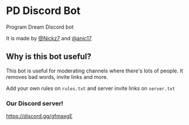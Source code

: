 # PD Discord Bot
Program Dream Discord bot

It is made by [@Nickz7](https://github.com/nickz7) and [@anic17](https://github.com/anic17)

## Why is this bot useful?

This bot is useful for moderating channels where there's lots of people.
It removes bad words, invite links and more.

Add your own rules on `rules.txt` and server invite links on `server.txt`

### Our Discord server!
https://discord.gg/gfmaxgE
